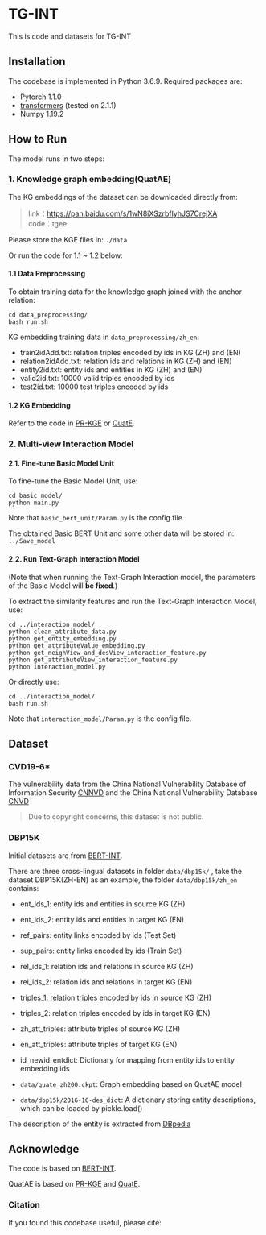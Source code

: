 # TG-INT

This is code and datasets for TG-INT

## Installation

The codebase is implemented in Python 3.6.9. Required packages are:

- Pytorch 1.1.0
- [transformers](https://github.com/huggingface/transformers) (tested on 2.1.1)
- Numpy 1.19.2


## How to Run

The model runs in two steps:
### 1. Knowledge graph embedding(QuatAE)

The KG embeddings  of the dataset can be downloaded directly from:

> link：https://pan.baidu.com/s/1wN8iXSzrbflyhJS7CrejXA   
> code：tgee 

Please store the KGE files in:  `./data`

Or run the code for 1.1 ~ 1.2 below:

#### 1.1 Data Preprocessing

To obtain training data for the knowledge graph joined with the anchor relation: 

```shell
cd data_preprocessing/
bash run.sh
```

KG embedding training data in `data_preprocessing/zh_en`:

- train2idAdd.txt: relation triples encoded by ids in KG (ZH) and (EN)
- relation2idAdd.txt:  relation ids and relations in KG (ZH) and (EN)
- entity2id.txt: entity ids and entities in KG (ZH) and (EN)
- valid2id.txt: 10000 valid triples encoded by ids
- test2id.txt: 10000 test triples encoded by ids

#### 1.2 KG Embedding

Refer to the code in [PR-KGE](https://github.com/krypros/PR-KGE) or [QuatE](https://github.com/cheungdaven/QuatE).

### 2. Multi-view Interaction Model

#### 2.1. Fine-tune Basic Model Unit

To fine-tune the Basic Model Unit, use: 

```shell
cd basic_model/
python main.py
```

Note that `basic_bert_unit/Param.py` is the config file.

The obtained Basic BERT Unit and some other data will be stored in:  `../Save_model`

#### 2.2. Run Text-Graph Interaction Model

(Note that when running the Text-Graph Interaction model, the parameters of the Basic Model will **be fixed**.)

To extract the similarity features and run the Text-Graph Interaction Model, use:

```shell
cd ../interaction_model/
python clean_attribute_data.py
python get_entity_embedding.py
python get_attributeValue_embedding.py
python get_neighView_and_desView_interaction_feature.py
python get_attributeView_interaction_feature.py
python interaction_model.py
```

Or directly use:

```shell
cd ../interaction_model/
bash run.sh
```

Note that `interaction_model/Param.py` is the config file.

## Dataset

### CVD19-6*

The vulnerability data from the China National Vulnerability Database of Information Security [CNNVD](https://www.cnnvd.org.cn) and the China National Vulnerability Database [CNVD](https://www.cnvd.org.cn)

> Due to copyright concerns, this dataset is not public.

### DBP15K

Initial datasets are from [BERT-INT](https://github.com/kosugi11037/bert-int).

There are three cross-lingual datasets in folder `data/dbp15k/` , take the dataset DBP15K(ZH-EN) as an example, the folder `data/dbp15k/zh_en` contains:

- ent_ids_1: entity ids and entities in source KG (ZH)
- ent_ids_2: entity ids and entities in target KG (EN)
- ref_pairs: entity links encoded by ids (Test Set)
- sup_pairs: entity links encoded by ids (Train Set)
- rel_ids_1: relation ids and relations in source KG (ZH)
- rel_ids_2: relation ids and relations in target KG (EN)
- triples_1: relation triples encoded by ids in source KG (ZH)
- triples_2: relation triples encoded by ids in target KG (EN)
- zh_att_triples: attribute triples of source KG (ZH)
- en_att_triples: attribute triples of target KG (EN)
- id_newid_entdict: Dictionary for mapping from entity ids to entity embedding ids

- `data/quate_zh200.ckpt`: Graph embedding based on QuatAE model
- `data/dbp15k/2016-10-des_dict`: A dictionary storing entity descriptions, which can be loaded by pickle.load()

The description of the entity is extracted from [DBpedia](https://wiki.dbpedia.org/downloads-2016-10)


## Acknowledge

The code is based on [BERT-INT](https://github.com/kosugi11037/bert-int).

QuatAE is based on [PR-KGE](https://github.com/krypros/PR-KGE) and [QuatE](https://github.com/cheungdaven/QuatE).

### Citation

If you found this codebase useful, please cite:
